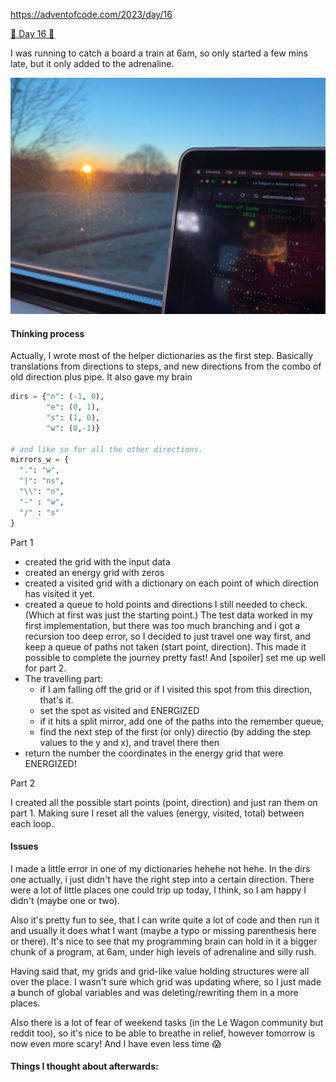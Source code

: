 
https://adventofcode.com/2023/day/16

[🌟 Day 16 🌟](https://adventofcode.com/2023/day/16)



I was running to catch a board a train at 6am, so only started a few mins late, but it only added to the adrenaline.

![image](aoc_train.jpg)

#### Thinking process
Actually, I wrote most of the helper dictionaries as the first step. 
Basically translations from directions to steps, and new directions from the combo of old direction plus pipe. It also gave my brain 

```python
dirs = {"n": (-1, 0), 
        "e": (0, 1), 
        "s": (1, 0),
        "w": (0,-1)}

# and like so for all the other directions.
mirrors_w = {
  ".": "w",
  "|": "ns", 
  "\\": "n", 
  "-" : "w",
  "/" : "s"
}
```

Part 1
- created the grid with the input data
- created an energy grid with zeros
- created a visited grid with a dictionary on each point of which direction has visited it yet.
- created a queue to hold points and directions I still needed to check. (Which at first was just the starting point.) The test data worked in my first implementation, but there was too much branching and i got a recursion too deep error, so I decided to just travel one way first, and keep a queue of paths not taken (start point, direction). This made it possible to complete the journey pretty fast! And [spoiler] set me up well for part 2.
- The travelling part: 
    - if I am falling off the grid or if I visited this spot from this direction, that's it.
    - set the spot as visited and ENERGIZED
    - if it hits a split mirror, add one of the paths into the remember queue, 
    - find the next step of the first (or only) directio (by adding the step values to the y and x), and travel there then
- return the number the coordinates in the energy grid that were ENERGIZED!

Part 2

I created all the possible start points (point, direction) and just ran them on part 1. Making sure I reset all the values (energy, visited, total) between each loop.


#### Issues
I made a little error in one of my dictionaries hehehe not hehe. In the dirs one actually, i just didn't have the right step into a certain direction. There were a lot of little places one could trip up today, I think, so I am happy I didn't (maybe one or two).

Also it's pretty fun to see, that I can write quite a lot of code and then run it and usually it does what I want (maybe a typo or missing parenthesis here or there). It's nice to see that my programming brain can hold in it a bigger chunk of a program, at 6am, under high levels of adrenaline and silly rush.

Having said that, my grids and grid-like value holding structures were all over the place. I wasn't sure which grid was updating where, so I just made a bunch of global variables and was deleting/rewriting them in a more places. 

Also there is a lot of fear of weekend tasks (in the Le Wagon community but reddit too), so it's nice to be able to breathe in relief, however tomorrow is now even more scary! And I have even less time 😱

#### Things I thought about afterwards:
